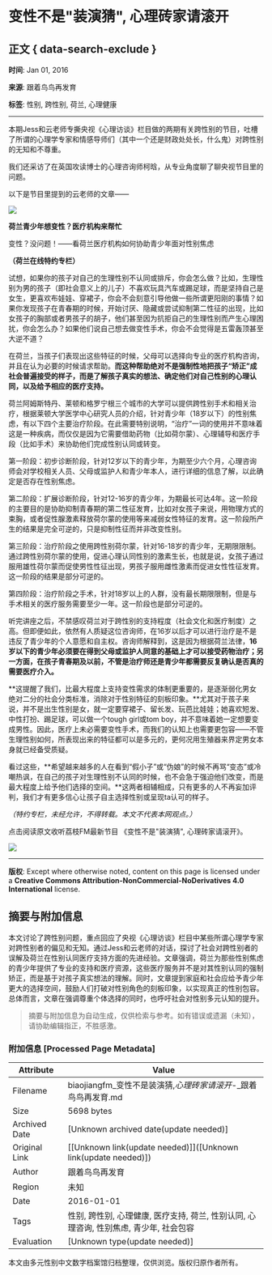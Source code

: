 # 变性不是"装演猜", 心理砖家请滚开

## 正文 { data-search-exclude }


**时间**: Jan 01, 2016

**来源**: 跟着鸟鸟再发育

**标签**: 性别, 跨性别, 荷兰, 心理健康

---

本期Jess和云老师专撕央视《心理访谈》栏目做的两期有关跨性别的节目，吐槽了所谓的心理学专家和情感导师们（其中一个还是财政处处长，什么鬼）对跨性别的无知和不尊重。

我们还采访了在英国攻读博士的心理咨询师柯晗，从专业角度聊了聊央视节目里的问题。

以下是节目里提到的云老师的文章——

![](https://i.typlog.com/biaojiangfm/z_6a3c5034fd1961c7b9850f8238368ddf.jpg)

**荷兰青少年想变性？医疗机构来帮忙**

变性？没问题！——看荷兰医疗机构如何协助青少年面对性别焦虑

**（荷兰在线特约专栏）**

试想，如果你的孩子对自己的生理性别不认同或排斥，你会怎么做？比如，生理性别为男的孩子（即社会意义上的儿子）不喜欢玩具汽车或踢足球，而是坚持自己是女生，更喜欢布娃娃、穿裙子，你会不会刻意引导他做一些所谓更阳刚的事情？如果你发现孩子在青春期的时候，开始讨厌、隐藏或尝试抑制第二性征的出现，比如女孩子的胸部或者男孩子的胡子，他们甚至因为抗拒自己的生理性别而产生心理困扰，你会怎么办？如果他们说自己想去做变性手术，你会不会觉得是五雷轰顶甚至大逆不道？

在荷兰，当孩子们表现出这些特征的时候，父母可以选择向专业的医疗机构咨询，并且在认为必要的时候请求帮助。**而这种帮助绝对不是强制性地把孩子“矫正”成社会普遍接受的样子，而是了解孩子真实的想法、确定他们对自己性别的心理认同，以及给予相应的医疗支持。**

荷兰阿姆斯特丹、莱顿和格罗宁根三个城市的大学可以提供跨性别手术和相关治疗，根据莱顿大学医学中心研究人员的介绍，针对青少年（18岁以下）的性别焦虑，有以下四个主要治疗阶段。在此需要特别说明，“治疗”一词的使用并不意味着这是一种疾病，而仅仅是因为它需要借助药物（比如荷尔蒙）、心理辅导和医疗手段（比如手术）来协助他们完成性别认同或转变。

第一阶段：初步诊断阶段，针对12岁以下的青少年，为期至少六个月，心理咨询师会对学校相关人员、父母或监护人和青少年本人，进行详细的信息了解，以此确定是否存在性别焦虑。

第二阶段：扩展诊断阶段，针对12-16岁的青少年，为期最长可达4年。这一阶段的主要目的是协助抑制青春期的第二性征发育，比如对女孩子来说，用物理方式的束胸，或者促性腺激素释放荷尔蒙的使用等来减弱女性特征的发育。这一阶段所产生的结果是完全可逆的，只是抑制性征而并非改变性别。

第三阶段：治疗阶段之使用跨性别荷尔蒙，针对16-18岁的青少年，无期限限制。通过跨性别荷尔蒙的使用，促进心理认同性别的激素生长，也就是说，女孩子通过服用雄性荷尔蒙而促使男性性征出现，男孩子服用雌性激素而促进女性性征发育。这一阶段的结果是部分可逆的。

第四阶段：治疗阶段之手术，针对18岁以上的人群，没有最长期限限制，但是与手术相关的医疗服务需要至少一年。这一阶段也是部分可逆的。

听完讲座之后，不禁感叹荷兰对于跨性别的支持程度（社会文化和医疗制度）之高。但即便如此，依然有人质疑这位咨询师，在16岁以后才可以进行治疗是不是违反了青少年的个人意愿和自主权。咨询师解释到，这是因为根据荷兰法律，**16岁以下的青少年必须要在得到父母或监护人同意的基础上才可以接受药物治疗；另一方面，在孩子青春期及以前，不管是治疗师还是青少年都需要反复确认是否真的需要医疗介入。**

**这提醒了我们，比最大程度上支持变性需求的体制更重要的，是逐渐弱化男女绝对二分的社会分类标准，消除对于性别特征的刻板印象。**尤其对于孩子来说，并不是出生性别是女，就一定要穿裙子、留长发、玩芭比娃娃；她喜欢短发、中性打扮、踢足球，可以做一个tough girl或tom boy，并不意味着她一定想要变成男性。因此，医疗上未必需要变性手术，而我们的认知上也需要更包容——不管生理性别如何，所表现出来的特征都可以是多元的，更何况用生殖器来界定男女本身就已经备受质疑。

看过这些，**希望越来越多的人在看到“假小子”或“伪娘”的时候不再骂“变态”或冷嘲热讽，在自己的孩子对生理性别不认同的时候，也不会急于强迫他们改变，而是最大程度上给予他们选择的空间。**这两者相辅相成，只有更多的人不再妄加评判，我们才有更多信心让孩子自主选择性别或呈现ta认可的样子。

_（特约专栏，未经允许，不得转载。本文不代表本网观点。）_

点击阅读原文收听荔枝FM最新节目 《变性不是"装演猜", 心理砖家请滚开》。

![](https://i.typlog.com/biaojiangfm/z_783160792a48f80008f0a3b112527705.jpg)

---

**版权**: Except where otherwise noted, content on this page is licensed under a **Creative Commons Attribution-NonCommercial-NoDerivatives 4.0 International** license.
<!-- tcd_original_link https://biaojiangfm.typlog.io/2016/20160101 -->


## 摘要与附加信息

<!-- tcd_abstract -->
本文讨论了跨性别问题，重点回应了央视《心理访谈》栏目中某些所谓心理学专家对跨性别者的偏见和无知。通过Jess和云老师的对话，探讨了社会对跨性别者的误解及荷兰在性别认同医疗支持方面的先进经验。文章强调，荷兰为那些性别焦虑的青少年提供了专业的支持和医疗资源，这些医疗服务并不是对其性别认同的强制矫正，而是基于对孩子真实想法的理解。同时，文章提到家庭和社会应给予青少年更大的选择空间，鼓励人们打破对性别角色的刻板印象，以实现真正的性别包容。总体而言，文章在强调尊重个体选择的同时，也呼吁社会对性别多元认知的提升。
<!-- tcd_abstract_end -->

> 摘要与附加信息为自动生成，仅供检索与参考。如有错误或遗漏（未知），请协助编辑指正，不胜感激。

### 附加信息 [Processed Page Metadata]

| Attribute       | Value                                  |
|-----------------|----------------------------------------|
| Filename        | biaojiangfm_变性不是装演猜,_心理砖家请滚开_-_跟着鸟鸟再发育.md                             |
| Size            | 5698 bytes                           |
| Archived Date   | [Unknown archived date(update needed)]                             |
| Original Link   | [[Unknown link(update needed)]]([Unknown link(update needed)])                       |
| Author          | 跟着鸟鸟再发育                               |
| Region          | 未知                               |
| Date            | 2016-01-01                                 |
| Tags            | 性别, 跨性别, 心理健康, 医疗支持, 荷兰, 性别认同, 心理咨询, 性别焦虑, 青少年, 社会包容                                 |
| Evaluation            | [Unknown type(update needed)]                                 |
<!-- tcd_table_end -->

本文由多元性别中文数字档案馆归档整理，仅供浏览。版权归原作者所有。

